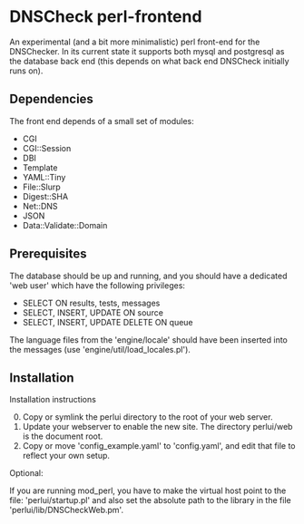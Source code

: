 DNSCheck perl-frontend
======================
An experimental (and a bit more minimalistic) perl front-end for the
DNSChecker. In its current state it supports both mysql and postgresql
as the database back end (this depends on what back end DNSCheck
initially runs on).

Dependencies
------------
The front end depends of a small set of modules:

* CGI
* CGI::Session
* DBI
* Template
* YAML::Tiny
* File::Slurp
* Digest::SHA
* Net::DNS
* JSON
* Data::Validate::Domain

Prerequisites
-------------

The database should be up and running, and you should have a dedicated
'web user' which have the following privileges:

* SELECT ON results, tests, messages
* SELECT, INSERT, UPDATE ON source
* SELECT, INSERT, UPDATE DELETE ON queue

The language files from the 'engine/locale' should have been inserted
into the messages (use 'engine/util/load_locales.pl').

Installation
------------

Installation instructions

0. Copy or symlink the perlui directory to the root of your web server.
1. Update your webserver to enable the new site. The directory
   perlui/web is the document root.
2. Copy or move 'config_example.yaml' to 'config.yaml', and edit that file
   to reflect your own setup.

Optional:

If you are running mod_perl, you have to make the virtual host point to
the file: 'perlui/startup.pl' and also set the absolute path to the
library in the file 'perlui/lib/DNSCheckWeb.pm'.

